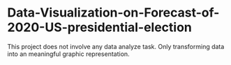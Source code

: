 # Data-Visualization-on-Forecast-of-2020-US-presidential-election
This project does not involve any data analyze task. Only transforming data into an meaningful graphic representation.

